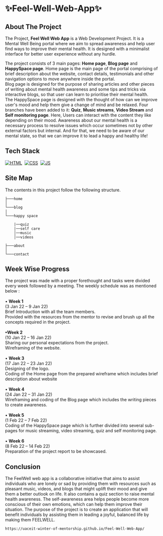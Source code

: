 
# ✨Feel-Well-Web-App✨

## About The Project

The Project, <strong>Feel Well Web App</strong> is a Web Development Project. It is a Mental Well Being portal where we aim to spread awareness and help user find ways to improve their mental health. It is designed with a minimalist interface for better user experience without any hurdle. 

The project consists of 3 main pages: <strong>Home page</strong>, <strong>Blog page</strong> and <strong>HappySpace page</strong>. Home page is the main page of the portal comprising of brief description about the website, contact details, testimonials and other navigation options to move anywhere inside the portal. 
<br>Blog page is designed for the purpose of sharing articles and other pieces of writing about mental health awareness and some tips and tricks via interactive blogs, so that user can learn to prioritise their mental health.
<br>The HappySpace page is designed with the thought of how can we improve user's mood and help them give a change of mind and be relaxed. Four branches have been added to it: <strong>Quiz</strong>, <strong>Music streams</strong>, <strong>Video Stream</strong> and <strong>Self monitoring page</strong>. Here, Users can interact with the content they like depending on their mood. Awareness about our mental health is a necessary process to resolve issues which occur sometimes not by other external factors but internal. And for that, we need to be aware of our mental state, so that we can improve it to lead a happy and healthy life!


## Tech Stack
[![HTML](https://img.shields.io/badge/html5%20-%23E34F26.svg?&style=for-the-badge&logo=html5&logoColor=white)](https://github.com/manankohlii/spacex-launch-data/search?l=html)&nbsp;
[![CSS](https://img.shields.io/badge/css3%20-%231572B6.svg?&style=for-the-badge&logo=css3&logoColor=white)](https://github.com/manankohlii/spacex-launch-data/search?l=css)&nbsp;
[![JS](https://img.shields.io/badge/javascript%20-%23323330.svg?&style=for-the-badge&logo=javascript&logoColor=%23F7DF1E)](https://github.com/manankohlii/spacex-launch-data/search?l=javascript)

## Site Map
The contents in this project follow the following structure.

```
├───home
│
└───blog
│
└───happy space

    |──quiz
    |──self care
    │──music
    │──videos

├───about
│
└───contact
```

## Week Wise Progress
The project was made with a proper forethought and tasks were divided every week followed by a meeting. The weekly schedule was as mentioned below :
    <br><br> • <strong>Week 1</strong>
    <br>(3 Jan 22 – 9 Jan 22)
    <br> Brief Introduction with all the team members.
    <br> Provided with the resources from the mentor to revise and brush up all the concepts required in the project.
    <br>
    <br><strong>•Week 2</strong>
    <br> (10 Jan 22 – 16 Jan 22)
    <br> Sharing our personal expectations from the project.
    <br> Wireframing of the website.
    <br>
    <br> • <strong>Week 3</strong>
    <br>(17 Jan 22 – 23 Jan 22)
    <br> Designing of the logo.
    <br>Coding of the Home page from the prepared wireframe which includes brief description about website
    <br>
    <br> • <strong>Week 4</strong>
    <br> (24 Jan 22 – 31 Jan 22)
    <br> Wireframing and coding of the Blog page which includes the writing pieces to create awareness.
    <br>
    <br> • <strong>Week 5</strong>
    <br> (1 Feb 22 – 7 Feb 22)
    <br> Coding of the HappySpace page which is further divided into several sub-pages for music streaming, video streaming, quiz and self monitoring page.
    <br>
    <br> • <strong>Week 6</strong>
    <br>(8 Feb 22 – 14 Feb 22)
    <br> Preparation of the project report to be showcased.
    

## Conclusion
The FeelWell web app is a collaborative initiative that aims to assist individuals who are lonely or sad by providing them with resources such as pleasant music, videos, and blogs that might uplift their mood and give them a better outlook on life. It also contains a quiz section to raise mental health awareness. The self-awareness area helps people become more conscious of their own emotions, which can help them improve their situation. The purpose of the project is to create an application that will benefit individuals by assisting them in leading a joyful, balanced life by making them FEELWELL.

```
https://uaceit-winter-of-mentorship.github.io/Feel-Well-Web-App/
```
